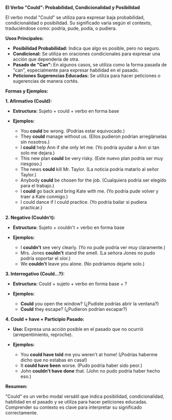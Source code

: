 

**El Verbo "Could": Probabilidad, Condicionalidad y Posibilidad**

El verbo modal "Could" se utiliza para expresar baja probabilidad, condicionalidad o posibilidad. Su significado varía según el contexto, traduciéndose como: podría, pude, podía, o pudiera.

**Usos Principales:**

*   **Posibilidad Probabilidad:** Indica que algo es posible, pero no seguro.
*   **Condicional:** Se utiliza en oraciones condicionales para expresar una acción que dependería de otra.
*   **Pasado de "Can":** En algunos casos, se utiliza como la forma pasada de "can", especialmente para expresar habilidad en el pasado.
*   **Peticiones Sugerencias Educadas:** Se utiliza para hacer peticiones o sugerencias de manera cortés.

**Formas y Ejemplos:**

**1. Afirmativo (Could):**

*   **Estructura:** Sujeto + could + verbo en forma base
*   **Ejemplos:**

    *   You **could** be wrong. (Podrías estar equivocado.)
    *   They **could** manage without us. (Ellos pudieron podrían arreglárselas sin nosotros.)
    *   I **could** help Ann if she only let me. (Yo podría ayudar a Ann si tan solo me dejara.)
    *   This new plan **could** be very risky. (Este nuevo plan podría ser muy riesgoso.)
    *   The news **could** kill Mr. Taylor. (La noticia podría matarlo al señor Taylor.)
    *   Anybody **could** be chosen for the job. (Cualquiera podría ser elegido para el trabajo.)
    *   I **could** go back and bring Kate with me. (Yo podría pude volver y traer a Kate conmigo.)
    *   I could dance if I could practice. (Yo podría bailar si pudiera practicar.)

**2. Negativo (Couldn't):**

*   **Estructura:** Sujeto + couldn't + verbo en forma base
*   **Ejemplos:**

    *   I **couldn't** see very clearly. (Yo no pude podría ver muy claramente.)
    *   Mrs. Jones **couldn't** stand the smell. (La señora Jones no pudo podría soportar el olor.)
    *   We **couldn't** leave you alone. (No podríamos dejarte solo.)

**3. Interrogativo (Could...?):**

*   **Estructura:** Could + sujeto + verbo en forma base + ?
*   **Ejemplos:**

    *   **Could** you open the window? (¿Pudiste podrías abrir la ventana?)
    *   **Could** they escape? (¿Pudieron podrían escapar?)

**4. Could + have + Participio Pasado:**

*   **Uso:** Expresa una acción posible en el pasado que no ocurrió (arrepentimiento, reproche).
*   **Ejemplos:**

    *   You **could have told** me you weren't at home! (¡Podrías haberme dicho que no estabas en casa!)
    *   It **could have been** worse. (Pudo podría haber sido peor.)
    *   John **couldn't have done** that. (John no pudo podría haber hecho eso.)

**Resumen:**

"Could" es un verbo modal versátil que indica posibilidad, condicionalidad, habilidad en el pasado y se utiliza para hacer peticiones educadas.  Comprender su contexto es clave para interpretar su significado correctamente.
